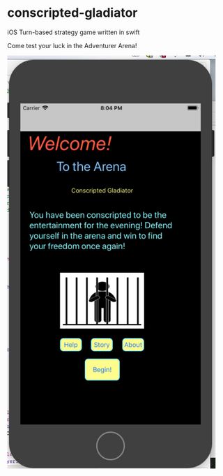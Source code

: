 # conscripted-gladiator
iOS Turn-based strategy game written in swift 

Come test your luck in the Adventurer Arena!


![Welcome to the Adventurer’s Arena!](https://github.com/kldurham/conscripted-gladiator/blob/main/WelcomeScreen.png?raw=true)

